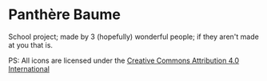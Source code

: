 # Panthère Baume

School project; made by 3 (hopefully) wonderful people; if they aren't made at you that is.

PS: All icons are licensed under the [Creative Commons Attribution 4.0 International](https://creativecommons.org/licenses/by/4.0/)
